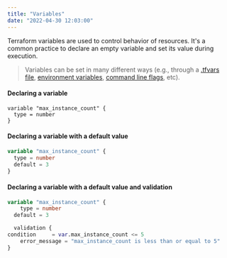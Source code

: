 ```yaml
---
title: "Variables"
date: "2022-04-30 12:03:00"
---
```


Terraform variables are used to control behavior of resources.
It's a common practice to declare an empty variable and set its value during execution.

> Variables can be set in many different ways (e.g., through a [.tfvars file](https://www.terraform.io/language/values/variables#variable-definitions-tfvars-files), [environment variables](https://www.terraform.io/language/values/variables#environment-variables), [command line flags](https://www.terraform.io/language/values/variables#variables-on-the-command-line), etc).

#### Declaring a variable

```hcl
variable "max_instance_count" {
  type = number
}
```

#### Declaring a variable with a default value

```terraform
variable "max_instance_count" {
  type = number
  default = 3
}
```

#### Declaring a variable with a default value and validation

```terraform
variable "max_instance_count" {
    type = number
  default = 3

  validation {
condition     = var.max_instance_count <= 5
    error_message = "max_instance_count is less than or equal to 5"
}
```
